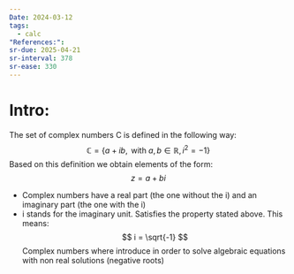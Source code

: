 ```yaml
---
Date: 2024-03-12
tags:
  - calc
"References:": 
sr-due: 2025-04-21
sr-interval: 378
sr-ease: 330
---
```

# Intro:
The set of complex numbers C is defined in the following way: 
$$
\mathbb{C} = \{a + ib, \text{ with } a, b \in \mathbb{R}, i^2 = -1\}
$$
Based on this definition we obtain elements of the form: 
$$
z = a + bi
$$
+ Complex numbers have a real part (the one without the i) and an imaginary part (the one with the i)
+ i stands for the imaginary unit. Satisfies the property stated above. This means: 
$$
i = \sqrt{-1}
$$
Complex numbers where introduce in order to solve algebraic equations with non real solutions (negative roots)